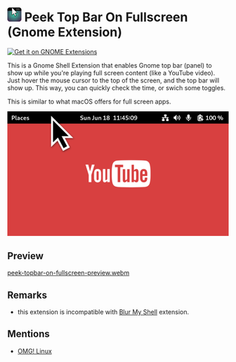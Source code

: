 # <img width="32px" src="./img/icon-128.webp" alt="project icon" /> Peek Top Bar On Fullscreen (Gnome Extension)

<a href="https://extensions.gnome.org/extension/6048/peek-top-bar-on-fullscreen/">
<img src="https://raw.githubusercontent.com/marcinjahn/gnome-peek-top-bar-on-fullscreen-extension/main/img/get-it-on-ego.svg" height="100" alt="Get it on GNOME Extensions"/>
</a>

This is a Gnome Shell Extension that enables Gnome top bar (panel) to show up
while you're playing full screen content (like a YouTube video). Just hover the
mouse cursor to the top of the screen, and the top bar will show up. This way,
you can quickly check the time, or swich some toggles.

This is similar to what macOS offers for full screen apps.

![Project preview](./img/preview.webp)

## Preview

[peek-topbar-on-fullscreen-preview.webm](https://github.com/marcinjahn/gnome-top-bar-on-fullscreen-extension/assets/10273406/91fb0638-8dcd-421f-8be0-a9457c02cbc7)

## Remarks

- this extension is incompatible with [Blur My
  Shell](https://extensions.gnome.org/extension/3193/blur-my-shell/) extension.

## Mentions

- [OMG! Linux](https://www.omglinux.com/show-top-bar-in-fullscreen-on-gnome-shell/)
